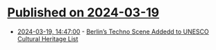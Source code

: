 # [Published on 2024-03-19](index.md)

* [2024-03-19, 14:47:00](https://soylentnews.org/article.pl?sid=24/03/18/0529259&from=rss) - [Berlin’s Techno Scene Addedd to UNESCO Cultural Heritage List](https://soylentnews.org/article.pl?sid=24/03/18/0529259&from=rss)
